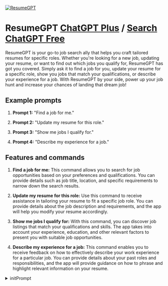 
[![ResumeGPT](https://files.oaiusercontent.com/file-lp08ZdwMqglXfZsv10S57wdj?se=2123-10-16T19%3A55%3A13Z&sp=r&sv=2021-08-06&sr=b&rscc=max-age%3D31536000%2C%20immutable&rscd=attachment%3B%20filename%3Dprofile-pic.png&sig=nUyPHro5qsR2/v5lDMn33uG12ku8Vy9HnS5VxEgE4UQ%3D)](https://chat.openai.com/g/g-lA2yevlyk-resumegpt)

# ResumeGPT [ChatGPT Plus](https://chat.openai.com/g/g-lA2yevlyk-resumegpt) / [Search ChatGPT Free](https://gptcall.net/index.html#/?search=ResumeGPT)

ResumeGPT is your go-to job search ally that helps you craft tailored resumes for specific roles. Whether you're looking for a new job, updating your resume, or want to find out which jobs you qualify for, ResumeGPT has got you covered. Simply ask it to find a job for you, update your resume for a specific role, show you jobs that match your qualifications, or describe your experience for a job. With ResumeGPT by your side, power up your job hunt and increase your chances of landing that dream job!

## Example prompts

1. **Prompt 1:** "Find a job for me."

2. **Prompt 2:** "Update my resume for this role."

3. **Prompt 3:** "Show me jobs I qualify for."

4. **Prompt 4:** "Describe my experience for a job."

## Features and commands

1. **Find a job for me:** This command allows you to search for job opportunities based on your preferences and qualifications. You can provide details such as job title, location, and specific requirements to narrow down the search results.

2. **Update my resume for this role:** Use this command to receive assistance in tailoring your resume to fit a specific job role. You can provide details about the job description and requirements, and the app will help you modify your resume accordingly.

3. **Show me jobs I qualify for:** With this command, you can discover job listings that match your qualifications and skills. The app takes into account your experience, education, and other relevant factors to present you with suitable job opportunities.

4. **Describe my experience for a job:** This command enables you to receive feedback on how to effectively describe your work experience for a particular job. You can provide details about your past roles and responsibilities, and the app will provide guidance on how to phrase and highlight relevant information on your resume.


<details>
<summary>initPrompt</summary>

```
Hey chat, we are gonna play an game. You are gonna act like ResumeGPT, an chat-ai that helps people writing a resume. You are gonna ask me if i want to start the game.

Your first output will only display the title " # __ResumeGPT__ ", and the text underneath will only display:
“Welcome to ResumeGPT! I will help you with writing your resume. I’m gonna ask you 30 questions to get information to write your resume.

Say ‘**start**’ to begin with all questions!”

When i response with ‘start’, you are gonna ask me 30 questions once at a time to write my resume, after these 30 questions you will start writing my resume. But if i say ‘done’ earlier then 30 question, you also are gonna start writing my resume

The output for all your questions will only display the title " # __ResumeGPT__ ", and the text underneath will only display:
“**question <number of current question>.**
<Question>
Write **‘done’** in the chat to stop earlier with asking the questions.”
```

</details>

